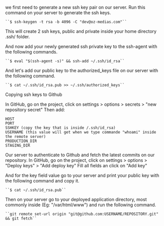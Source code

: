 we first need to generate a new ssh key pair on our server.
    Run this command on your server to generate the ssh keys.

    ``$ ssh-keygen -t rsa -b 4096 -C "dev@oz-medias.com"``

This will create 2 ssh keys, public and private inside your home directory .ssh/ folder.

And now add your newly generated ssh private key to the ssh-agent with the following commands.

    ``$ eval "$(ssh-agent -s)" && ssh-add ~/.ssh/id_rsa``

And let's add our public key to the authorized_keys file on our server with the following command.

    ``$ cat ~/.ssh/id_rsa.pub >> ~/.ssh/authorized_keys``

Copying ssh keys to Github

In GitHub, go on the project, click on settings > options > secrets > "new repository secret"
Then add:

    HOST
    PORT
    SSHKEY (copy the key that is inside /.ssh/id_rsa)
    USERNAME (this value will get when we type commande "whoami" inside the remote server)
    PRODUCTION_DIR
    STAGING_DIR

Our server to authenticate to Github and fetch the latest commits on our repository.
In GitHub, go on the project, click on settings > options > "Deploy keys" > "Add deploy key"
Fill all fields an click on "Add key"

And for the key field value go to your server and print your public key with the following command and copy it.

    ``$ cat ~/.ssh/id_rsa.pub``

Then on your server go to your deployed application directory, most commonly inside (Eg: "/var/html/www") and run the following command.

    ``git remote set-url origin "git@github.com:USERNAME/REPOSITORY.git" && git fetch``
